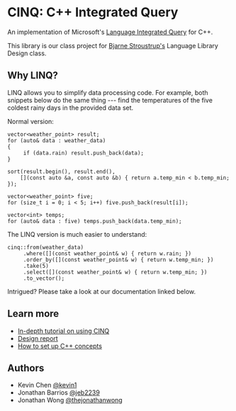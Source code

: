 # CINQ: C++ Integrated Query

An implementation of Microsoft's [Language Integrated Query](https://en.wikipedia.org/wiki/Language_Integrated_Query) for C++.

This library is our class project for [Bjarne Stroustrup's](http://www.stroustrup.com/) Language Library Design class.

## Why LINQ?

LINQ allows you to simplify data processing code. For example, both snippets below do the same thing --- find the temperatures of the five coldest rainy days in the provided data set.

Normal version:

    vector<weather_point> result;
    for (auto& data : weather_data)
    {
         if (data.rain) result.push_back(data);
    }
            
    sort(result.begin(), result.end(),
        [](const auto &a, const auto &b) { return a.temp_min < b.temp_min; });
            
    vector<weather_point> five;
    for (size_t i = 0; i < 5; i++) five.push_back(result[i]);
            
    vector<int> temps;
    for (auto& data : five) temps.push_back(data.temp_min);

The LINQ version is much easier to understand:

    cinq::from(weather_data)
         .where([](const weather_point& w) { return w.rain; })
         .order_by([](const weather_point& w) { return w.temp_min; })
         .take(5)
         .select([](const weather_point& w) { return w.temp_min; })
         .to_vector();

Intrigued? Please take a look at our documentation linked below.

## Learn more

- [In-depth tutorial on using CINQ](https://github.com/jeb2239/CINQ/blob/master/docs/tutorial.md)
- [Design report](https://github.com/jeb2239/CINQ/blob/master/docs/design_document.md)
- [How to set up C++ concepts](https://github.com/jeb2239/CINQ/tree/master/docs/concepts_setup.md)

## Authors

- Kevin Chen [@kevin1](https://github.com/kevin1)
- Jonathan Barrios [@jeb2239](https://github.com/jeb2239)
- Jonathan Wong [@thejonathanwong](https://github.com/thejonathanwong)
